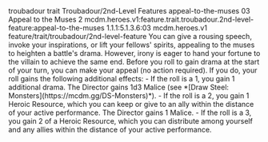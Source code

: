 <ability>
  <metadata>
    <class>troubadour</class>
    <feature_type>trait</feature_type>
    <file_dpath>Troubadour/2nd-Level Features</file_dpath>
    <item_id>appeal-to-the-muses</item_id>
    <item_index>03</item_index>
    <item_name>Appeal to the Muses</item_name>
    <level>2</level>
    <scc>mcdm.heroes.v1:feature.trait.troubadour.2nd-level-feature:appeal-to-the-muses</scc>
    <scdc>1.1.1:5.1.3.6:03</scdc>
    <source>mcdm.heroes.v1</source>
    <type>feature/trait/troubadour/2nd-level-feature</type>
  </metadata>
  <effects>
    <effect type="mundane">You can give a rousing speech, invoke your inspirations, or lift your fellows&apos; spirits, appealing to the muses to heighten a battle&apos;s drama. However, irony is eager to hand your fortune to the villain to achieve the same end.
Before you roll to gain drama at the start of your turn, you can make your appeal (no action required). If you do, your roll gains the following additional effects:
- If the roll is a 1, you gain 1 additional drama. The Director gains 1d3 Malice (see *[Draw Steel: Monsters](https://mcdm.gg/DS-Monsters)*).
- If the roll is a 2, you gain 1 Heroic Resource, which you can keep or give to an ally within the distance of your active performance. The Director gains 1 Malice.
- If the roll is a 3, you gain 2 of a Heroic Resource, which you can distribute among yourself and any allies within the distance of your active performance.</effect>
  </effects>
</ability>
